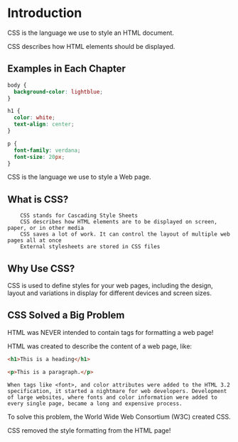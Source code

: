 # Introduction

CSS is the language we use to style an HTML document.

CSS describes how HTML elements should be displayed.

## Examples in Each Chapter
```css
body {
  background-color: lightblue;
}

h1 {
  color: white;
  text-align: center;
}

p {
  font-family: verdana;
  font-size: 20px;
}
```

CSS is the language we use to style a Web page.

## What is CSS?
```
    CSS stands for Cascading Style Sheets
    CSS describes how HTML elements are to be displayed on screen, paper, or in other media
    CSS saves a lot of work. It can control the layout of multiple web pages all at once
    External stylesheets are stored in CSS files
```

## Why Use CSS?
CSS is used to define styles for your web pages, including the design, layout and variations in display for different devices and screen sizes.

## CSS Solved a Big Problem
HTML was NEVER intended to contain tags for formatting a web page!

HTML was created to describe the content of a web page, like:
```html
<h1>This is a heading</h1>

<p>This is a paragraph.</p>
```
```
When tags like <font>, and color attributes were added to the HTML 3.2 specification, it started a nightmare for web developers. Development of large websites, where fonts and color information were added to every single page, became a long and expensive process.
```

To solve this problem, the World Wide Web Consortium (W3C) created CSS.

CSS removed the style formatting from the HTML page!

